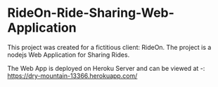# RideOn-Ride-Sharing-Web-Application

This project was created for a fictitious client: RideOn.
The project is a nodejs Web Application for Sharing Rides.

The Web App is deployed on Heroku Server and can be viewed at -:
https://dry-mountain-13366.herokuapp.com/
